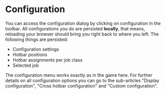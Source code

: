# Configuration

You can access the configuration dialog by clicking on configuration in the toolbar. All configurations you do are
persisted **locally**, that means, reloading your browser should bring you right back to where you left. The following
things are persisted:

- Configuration settings
- Hotbar positions
- Hotbar assignments per job class
- Selected job

The configuration menu works exactly as in the game here. For further details on all configuration options you can go to
the sub-articles "Display configuration", "Cross hotbar configuration" and "Custom configuration".
